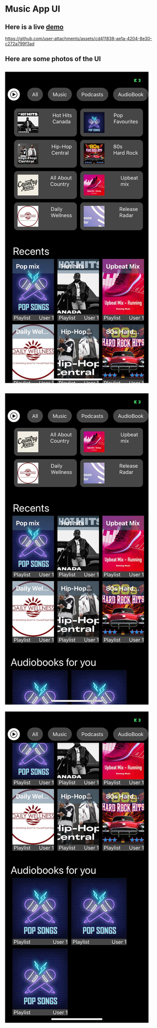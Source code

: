 # Music App UI
## Here is a live [demo](https://www.youtube.com/shorts/g-r9F4dNh6w)



https://github.com/user-attachments/assets/cd411838-ae1a-4204-8e30-c272a799f3ad



## Here are some photos of the UI
![alt text](https://github.com/Fahad-Ali-Khan-ca/Music-App-UI/blob/main/A1_3.jpg)
--
![alt text](https://github.com/Fahad-Ali-Khan-ca/Music-App-UI/blob/main/A1_2.jpg)
--
![alt text](https://github.com/Fahad-Ali-Khan-ca/Music-App-UI/blob/main/A1.jpg)
